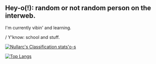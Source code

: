 ## Hey-o(!): random or not random person on the interweb.
I'm currently vibin' and learning.

  / Y'know: school and stuff.

[![Nullarc's Classification stats'o-s](https://github-readme-stats.vercel.app/api?username=SA-Nullarc&show_icons=true&theme=aura_dark&hide_border=true&bg_color=90,331F26,3A2824,331F26,251726&include_all_commits=true&custom_title=Nullarc's-Classification-stats'o-s)](https://github.com/SA-Nullarc/SA-Nullarc)

[![Top Langs](https://github-readme-stats.vercel.app/api/top-langs/?username=SA-Nullarc&show_icons=true&theme=aura_dark&hide_border=true&bg_color=90,331F26,3A2824,331F26,251726&layout=pie)](https://github.com/SA-Nullarc/SA-Nullarc)

